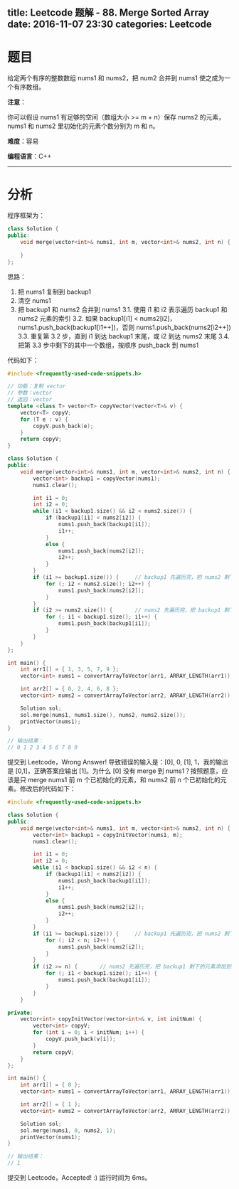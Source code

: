 title: Leetcode 题解 - 88. Merge Sorted Array
date: 2016-11-07 23:30
categories: Leetcode
---

# 题目

给定两个有序的整数数组 nums1 和 nums2，把 num2 合并到 nums1 使之成为一个有序数组。

<!-- more -->

**注意**：

你可以假设 nums1 有足够的空间（数组大小 >= m + n）保存 nums2 的元素，nums1 和 nums2 里初始化的元素个数分别为 m 和 n。

**难度**：容易

**编程语言**：C++

---

# 分析

程序框架为：

```cpp
class Solution {
public:
    void merge(vector<int>& nums1, int m, vector<int>& nums2, int n) {
        
    }
};
```

思路：

1. 把 nums1 复制到 backup1
2. 清空 nums1
3. 把 backup1 和 nums2 合并到 nums1
    3.1. 使用 i1 和 i2 表示遍历 backup1 和 nums2 元素的索引
    3.2. 如果 backup1[i1] < nums2[i2]，nums1.push_back(backup1[i1++])，否则 nums1.push_back(nums2[i2++])
    3.3. 重复第 3.2 步，直到 i1 到达 backup1 末尾，或 i2 到达 nums2 末尾
    3.4. 把第 3.3 步中剩下的其中一个数组，按顺序 push_back 到 nums1

代码如下：

```cpp
#include <frequently-used-code-snippets.h>

// 功能：复制 vector
// 参数：vector
// 返回：vector
template <class T> vector<T> copyVector(vector<T>& v) {
    vector<T> copyV;
    for (T e : v) {
        copyV.push_back(e);
    }
    return copyV;
}

class Solution {
public:
    void merge(vector<int>& nums1, int m, vector<int>& nums2, int n) {
        vector<int> backup1 = copyVector(nums1);
        nums1.clear();

        int i1 = 0;
        int i2 = 0;
        while (i1 < backup1.size() && i2 < nums2.size()) {
            if (backup1[i1] < nums2[i2]) {
                nums1.push_back(backup1[i1]);
                i1++;
            }
            else {
                nums1.push_back(nums2[i2]);
                i2++;
            }
        }
        if (i1 >= backup1.size()) {     // backup1 先遍历完，把 nums2 剩下的元素添加到 nums1
            for (; i2 < nums2.size(); i2++) {
                nums1.push_back(nums2[i2]);
            }
        }
        if (i2 >= nums2.size()) {       // nums2 先遍历完，把 backup1 剩下的元素添加到 nums1
            for (; i1 < backup1.size(); i1++) {
                nums1.push_back(backup1[i1]);
            }
        }
    }
};

int main() {
    int arr1[] = { 1, 3, 5, 7, 9 };
    vector<int> nums1 = convertArrayToVector(arr1, ARRAY_LENGTH(arr1));

    int arr2[] = { 0, 2, 4, 6, 8 };
    vector<int> nums2 = convertArrayToVector(arr2, ARRAY_LENGTH(arr2));

    Solution sol;
    sol.merge(nums1, nums1.size(), nums2, nums2.size());
    printVector(nums1);
}

// 输出结果：
// 0 1 2 3 4 5 6 7 8 9 
```

提交到 Leetcode，Wrong Answer! 导致错误的输入是：[0], 0, [1], 1，我的输出是 [0,1]，正确答案应输出 [1]。为什么 [0] 没有 merge 到 nums1？按照题意，应该是只 merge nums1 前 m 个已初始化的元素，和 nums2 前 n 个已初始化的元素。修改后的代码如下：

```cpp
#include <frequently-used-code-snippets.h>

class Solution {
public:
    void merge(vector<int>& nums1, int m, vector<int>& nums2, int n) {
        vector<int> backup1 = copyInitVector(nums1, m);
        nums1.clear();

        int i1 = 0;
        int i2 = 0;
        while (i1 < backup1.size() && i2 < n) {
            if (backup1[i1] < nums2[i2]) {
                nums1.push_back(backup1[i1]);
                i1++;
            }
            else {
                nums1.push_back(nums2[i2]);
                i2++;
            }
        }
        if (i1 >= backup1.size()) {     // backup1 先遍历完，把 nums2 剩下的元素添加到 nums1
            for (; i2 < n; i2++) {
                nums1.push_back(nums2[i2]);
            }
        }
        if (i2 >= n) {       // nums2 先遍历完，把 backup1 剩下的元素添加到 nums1
            for (; i1 < backup1.size(); i1++) {
                nums1.push_back(backup1[i1]);
            }
        }
    }

private:
    vector<int> copyInitVector(vector<int>& v, int initNum) {
        vector<int> copyV;
        for (int i = 0; i < initNum; i++) {
            copyV.push_back(v[i]);
        }
        return copyV;
    }
};

int main() {
    int arr1[] = { 0 };
    vector<int> nums1 = convertArrayToVector(arr1, ARRAY_LENGTH(arr1));

    int arr2[] = { 1 };
    vector<int> nums2 = convertArrayToVector(arr2, ARRAY_LENGTH(arr2));

    Solution sol;
    sol.merge(nums1, 0, nums2, 1);
    printVector(nums1);
}

// 输出结果：
// 1
```

提交到 Leetcode，Accepted! :) 运行时间为 6ms。
